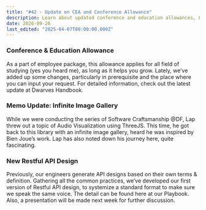 ```yaml
---
title: "#42 - Update on CEA and Conference Allowance"
description: Learn about updated conference and education allowances, Lap’s infinite image gallery with ThreeJS, and the new standard Restful API design for consistent development.
date: 2020-09-26
last_edited: "2025-04-07T00:00:00.000Z"
---
```


### Conference & Education Allowance

As a part of employee package, this allowance applies for all field of studying (yes you heard me), as long as it helps you grow. Lately, we’ve added up some changes, particularly in prerequisite and the place where you can input your request. For detailed information, check out the latest update at Dwarves Handbook.

### Memo Update: Infinite Image Gallery

While we were conducting the series of Software Craftsmanship @DF, Lap threw out a topic of Audio Visualization using ThreeJS. This time, he got back to this library with an infinite image gallery, heard he was inspired by Bien Joue’s work. Lap has also noted down his journey here, quite fascinating.

### New Restful API Design

Previously, our engineers generate API designs based on their own terms & definition. Gathering all the common practices, we’ve developed our first version of Restful API design, to systemize a standard format to make sure we speak the same voice. The detail can be found here at our Playbook. Also, a presentation will be made next week for further discussion.
